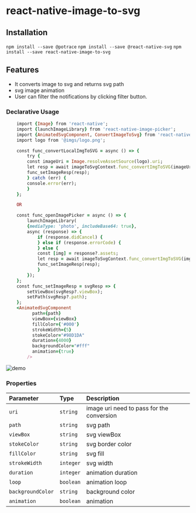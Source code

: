 
# react-native-image-to-svg

## Installation

`npm install --save @potrace`
`npm install --save @react-native-svg`
`npm install --save react-native-image-to-svg`


## Features

- It converts image to svg and returns svg path
- svg image animation
- User can filter the notifications by clicking filter button.

### Declarative Usage
```ruby
    import {Image} from 'react-native';
    import {launchImageLibrary} from 'react-native-image-picker';
    import {AnimatedSvgComponent, ConvertImageToSvg} from 'react-native-image-to-svg';
    import logo from '@imgs/logo.png';

    const func_convertLocalImgToSVG = async () => {
        try {
        const imageUri = Image.resolveAssetSource(logo).uri;
        let resp = await imageToSvgContext.func_convertImgToSVG(imageUri);
        func_setImageResp(resp);
        } catch (err) {
        console.error(err);
        }
    };

    OR

    const func_openImagePicker = async () => {
        launchImageLibrary(
        {mediaType: 'photo', includeBase64: true},
        async (response) => {
            if (response.didCancel) {
            } else if (response.errorCode) {
            } else {
            const [img] = response?.assets;
            let resp = await imageToSvgContext.func_convertImgToSVG(img?.uri);
            func_setImageResp(resp);
            }
        });
    };
    const func_setImageResp = svgResp => {
        setViewBox(svgResp?.viewBox);
        setPath(svgResp?.path);
    };
    <AnimatedSvgComponent
          path={path}
          viewBox={viewBox}
          fillColor={'#000'}
          strokeWidth={5}
          stokeColor="#98D1DA"
          duration={4000}
          backgroundColor="#fff"
          animation={true}
        />
```
![demo](https://user-images.githubusercontent.com/40633712/145182692-4186ff31-d3d6-4c9e-b0d9-16e9e2363166.gif)

### Properties

| Parameter | Type     | Description                       |
| :-------- | :------- | :-------------------------------- |
| `uri`      | `string` | image uri need to pass for the conversion |
| `path`      | `string` | svg path|
| `viewBox`      | `string` | svg viewBox |
| `stokeColor`      | `string` | svg border color |
| `fillColor`      | `string` | svg fill |
| `strokeWidth`      | `integer` | svg width |
| `duration`      | `integer` | animation duration |
| `loop`      | `boolean` | animation loop |
| `backgroundColor`      | `string` | background color |
| `animation`      | `boolean` | animation |




